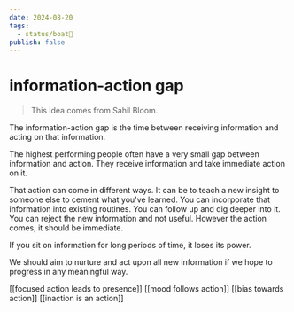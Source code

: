 ```yaml
---
date: 2024-08-20
tags:
  - status/boat🚤
publish: false
---
```

# information-action gap

> This idea comes from Sahil Bloom.

The information-action gap is the time between receiving information and acting on that information. 

The highest performing people often have a very small gap between information and action. They receive information and take immediate action on it.

That action can come in different ways. It can be to teach a new insight to someone else to cement what you've learned. You can incorporate that information into existing routines. You can follow up and dig deeper into it. You can reject the new information and not useful. However the action comes, it should be immediate.

If you sit on information for long periods of time, it loses its power.

We should aim to nurture and act upon all new information if we hope to progress in any meaningful way.




[[focused action leads to presence]]
[[mood follows action]]
[[bias towards action]]
[[inaction is an action]]
